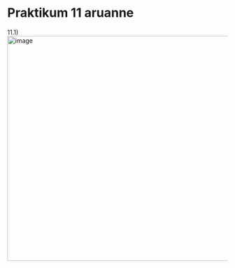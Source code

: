 # Praktikum 11 aruanne

11.1) <img width="514" alt="image" src="https://github.com/armeig/opsys_praktikumid_armei_grete/assets/145908210/9d531b9d-da0d-402c-9f77-e2a72e1d78c2">

